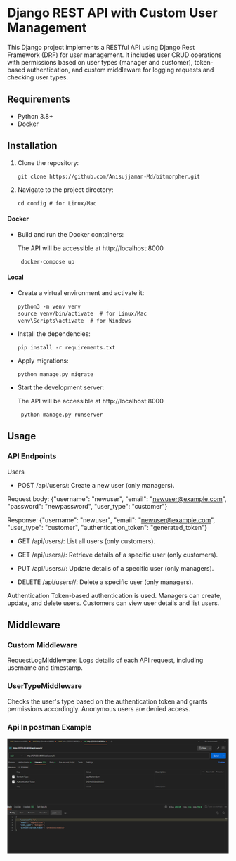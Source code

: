 # Django REST API with Custom User Management

This Django project implements a RESTful API using Django Rest Framework (DRF) for user management. It includes user CRUD operations with permissions based on user types (manager and customer), token-based authentication, and custom middleware for logging requests and checking user types.

## Requirements

- Python 3.8+
- Docker

## Installation

1. Clone the repository:

   ```shell
   git clone https://github.com/Anisujjaman-Md/bitmorpher.git

   ```

2. Navigate to the project directory:

   ```shell
   cd config # for Linux/Mac

   ```

#### Docker

- Build and run the Docker containers:

  The API will be accessible at http://localhost:8000

  ```shell
   docker-compose up
  ```

#### Local

- Create a virtual environment and activate it:

  ```shell
  python3 -m venv venv
  source venv/bin/activate  # for Linux/Mac
  venv\Scripts\activate  # for Windows

  ```

- Install the dependencies:

  ```shell
  pip install -r requirements.txt

  ```

- Apply migrations:

  ```shell
  python manage.py migrate

  ```

- Start the development server:

  The API will be accessible at http://localhost:8000

  ```shell
   python manage.py runserver

  ```

## Usage

### API Endpoints

Users

- POST /api/users/: Create a new user (only managers).

Request body: {"username": "newuser", "email": "newuser@example.com", "password": "newpassword", "user_type": "customer"}

Response: {"username": "newuser", "email": "newuser@example.com", "user_type": "customer", "authentication_token": "generated_token"}

- GET /api/users/: List all users (only customers).

- GET /api/users/<username>/: Retrieve details of a specific user (only customers).

- PUT /api/users/<username>/: Update details of a specific user (only managers).

- DELETE /api/users/<username>/: Delete a specific user (only managers).

Authentication
Token-based authentication is used.
Managers can create, update, and delete users.
Customers can view user details and list users.

## Middleware

### Custom Middleware

RequestLogMiddleware: Logs details of each API request, including username and timestamp.

### UserTypeMiddleware

Checks the user's type based on the authentication token and grants permissions accordingly. Anonymous users are denied access.

### Api In postman Example

![alt text](image.png)
